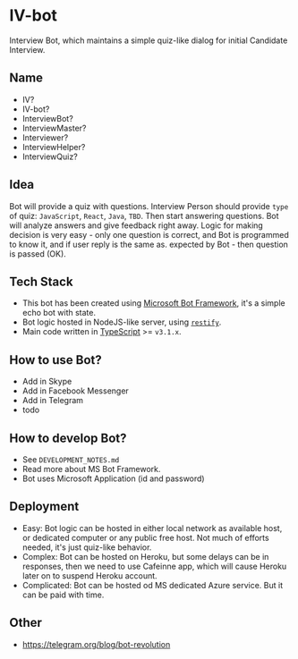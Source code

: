 # IV-bot
Interview Bot, which maintains a simple quiz-like dialog for initial Candidate Interview.


## Name
- IV?
- IV-bot?
- InterviewBot?
- InterviewMaster?
- Interviewer?
- InterviewHelper?
- InterviewQuiz?


## Idea

Bot will provide a quiz with questions. Interview Person should provide `type` of quiz: `JavaScript`, `React`, `Java`, `TBD`. Then start answering questions. Bot will analyze answers and give feedback right away. Logic for making decision is very easy - only one question is correct, and Bot is programmed to know it, and if user reply is the same as. expected by Bot - then question is passed (OK).


## Tech Stack
- This bot has been created using [Microsoft Bot Framework](https://dev.botframework.com), it's a simple echo bot with state.
- Bot logic hosted in NodeJS-like server, using [`restify`](https://www.npmjs.com/package/restify).
- Main code written in [TypeScript](https://www.typescriptlang.org) >= `v3.1.x`.


## How to use Bot?

- Add in Skype
- Add in Facebook Messenger
- Add in Telegram
- todo


## How to develop Bot?

- See `DEVELOPMENT_NOTES.md`
- Read more about MS Bot Framework.
- Bot uses Microsoft Application (id and password)


## Deployment
- Easy: Bot logic can be hosted in either local network as available host, or dedicated computer or any public free host. Not much of efforts needed, it's just quiz-like behavior.
- Complex: Bot can be hosted on Heroku, but some delays can be in responses, then we need to use Cafeinne app, which will cause Heroku later on to suspend Heroku account.
- Complicated: Bot can be hosted od MS dedicated Azure service. But it can be paid with time.

## Other
- https://telegram.org/blog/bot-revolution